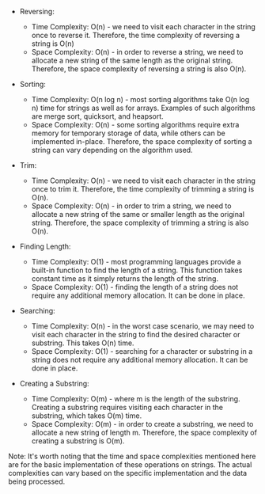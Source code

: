 - Reversing:
    - Time Complexity: O(n) - we need to visit each character in the string once to reverse it. Therefore, the time complexity of reversing a string is O(n)
    - Space Complexity: O(n) - in order to reverse a string, we need to allocate a new string of the same length as the original string. Therefore, the space complexity of reversing a string is also O(n).

- Sorting:
    - Time Complexity: O(n log n) - most sorting algorithms take O(n log n) time for strings as well as for arrays. Examples of such algorithms are merge sort, quicksort, and heapsort.
    - Space Complexity: O(n) - some sorting algorithms require extra memory for temporary storage of data, while others can be implemented in-place. Therefore, the space complexity of sorting a string can vary depending on the algorithm used.

- Trim:
    - Time Complexity: O(n) - we need to visit each character in the string once to trim it. Therefore, the time complexity of trimming a string is O(n).
    - Space Complexity: O(n) - in order to trim a string, we need to allocate a new string of the same or smaller length as the original string. Therefore, the space complexity of trimming a string is also O(n).

- Finding Length:
    - Time Complexity: O(1) - most programming languages provide a built-in function to find the length of a string. This function takes constant time as it simply returns the length of the string.
    - Space Complexity: O(1) - finding the length of a string does not require any additional memory allocation. It can be done in place.

- Searching:
    - Time Complexity: O(n) - in the worst case scenario, we may need to visit each character in the string to find the desired character or substring. This takes O(n) time.
    - Space Complexity: O(1) - searching for a character or substring in a string does not require any additional memory allocation. It can be done in place.

- Creating a Substring:
    - Time Complexity: O(m) - where m is the length of the substring. Creating a substring requires visiting each character in the substring, which takes O(m) time.
    - Space Complexity: O(m) - in order to create a substring, we need to allocate a new string of length m. Therefore, the space complexity of creating a substring is O(m).

Note: It's worth noting that the time and space complexities mentioned here are for the basic implementation of these operations on strings. The actual complexities can vary based on the specific implementation and the data being processed.
